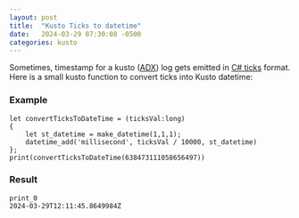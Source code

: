 ```yaml
---
layout: post
title:  "Kusto Ticks to datetime"
date:   2024-03-29 07:30:08 -0500
categories: kusto
---
```


Sometimes, timestamp for a kusto ([ADX](https://learn.microsoft.com/en-us/azure/data-explorer/)) log gets emitted in [C# ticks](https://learn.microsoft.com/en-us/dotnet/api/system.datetime.ticks) format. Here is a small kusto function to convert ticks into Kusto datetime:

### Example

```
let convertTicksToDateTime = (ticksVal:long)
{
    let st_datetime = make_datetime(1,1,1);
    datetime_add('millisecond', ticksVal / 10000, st_datetime)
};
print(convertTicksToDateTime(638473111058656497))
```

### Result
```
print_0
2024-03-29T12:11:45.8649984Z
```
